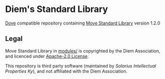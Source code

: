 # Diem's Standard Library
[Dove](https://github.com/pontem-network/move-tools) compatible repository containing [Move Standard Library](https://github.com/diem/diem/tree/diem-framework-v1.2.0/language/move-stdlib) version 1.2.0

## Legal
Move Standard Library in [modules/](modules/) is copyrighted by the Diem Association, and licenced under [Apache-2.0 License](https://github.com/diem/diem/blob/main/LICENSE).

This repository is third party software (maintained by *Solarius Intellectual Properties Ky*), and not affiliated with the Diem Association.
